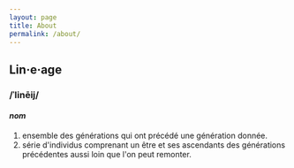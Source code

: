 ```yaml
---
layout: page
title: About
permalink: /about/
---
```


## Lin·e·age

### /ˈlinēij/

#### *nom*

  1. ensemble des générations qui ont précédé une génération donnée. 
  2. série d'individus comprenant un être et ses ascendants des générations précédentes aussi loin que l'on peut remonter.